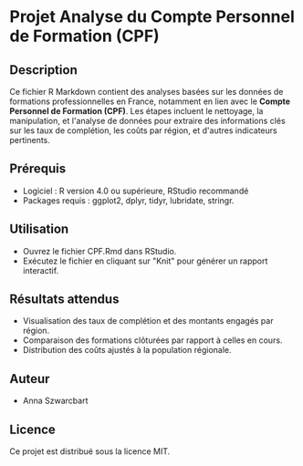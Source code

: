 # Projet Analyse du Compte Personnel de Formation (CPF)

## Description
Ce fichier R Markdown contient des analyses basées sur les données de formations professionnelles en France, notamment en lien avec le **Compte Personnel de Formation (CPF)**. Les étapes incluent le nettoyage, la manipulation, et l'analyse de données pour extraire des informations clés sur les taux de complétion, les coûts par région, et d'autres indicateurs pertinents.


## Prérequis
- Logiciel : R version 4.0 ou supérieure, RStudio recommandé
-  Packages requis : ggplot2, dplyr, tidyr, lubridate, stringr.

## Utilisation
- Ouvrez le fichier CPF.Rmd dans RStudio.
- Exécutez le fichier en cliquant sur "Knit" pour générer un rapport interactif.
 
## Résultats attendus
- Visualisation des taux de complétion et des montants engagés par région.
- Comparaison des formations clôturées par rapport à celles en cours.
- Distribution des coûts ajustés à la population régionale.

## Auteur
- Anna Szwarcbart
  
## Licence
Ce projet est distribué sous la licence MIT.



